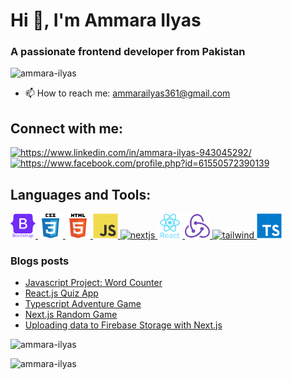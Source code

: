 # Hi 👋, I'm Ammara Ilyas

### A passionate frontend developer from Pakistan

<p align="left">
  <img src="https://komarev.com/ghpvc/?username=ammara-ilyas&label=Profile%20views&color=0e75b6&style=flat" alt="ammara-ilyas" />
</p>



- 📫 How to reach me: ammarailyas361@gmail.com



## Connect with me:

<p align="left">
  <a href="https://www.linkedin.com/in/ammara-ilyas-943045292/" target="_blank">
    <img src="https://raw.githubusercontent.com/rahuldkjain/github-profile-readme-generator/master/src/images/icons/Social/linked-in-alt.svg" alt="https://www.linkedin.com/in/ammara-ilyas-943045292/" height="30" width="40" />
  </a>
  <a href="https://www.facebook.com/profile.php?id=61550572390139" target="_blank">
    <img src="https://raw.githubusercontent.com/rahuldkjain/github-profile-readme-generator/master/src/images/icons/Social/facebook.svg" alt="https://www.facebook.com/profile.php?id=61550572390139" height="30" width="40" />
  </a>
</p>

## Languages and Tools:

<p align="left">
  <a href="https://getbootstrap.com" target="_blank" rel="noreferrer">
    <img src="https://raw.githubusercontent.com/devicons/devicon/master/icons/bootstrap/bootstrap-plain-wordmark.svg" alt="bootstrap" width="40" height="40" />
  </a>
  <a href="https://www.w3schools.com/css/" target="_blank" rel="noreferrer">
    <img src="https://raw.githubusercontent.com/devicons/devicon/master/icons/css3/css3-original-wordmark.svg" alt="css3" width="40" height="40" />
  </a>
  <a href="https://www.w3.org/html/" target="_blank" rel="noreferrer">
    <img src="https://raw.githubusercontent.com/devicons/devicon/master/icons/html5/html5-original-wordmark.svg" alt="html5" width="40" height="40" />
  </a>
  <a href="https://developer.mozilla.org/en-US/docs/Web/JavaScript" target="_blank" rel="noreferrer">
    <img src="https://raw.githubusercontent.com/devicons/devicon/master/icons/javascript/javascript-original.svg" alt="javascript" width="40" height="40" />
  </a>
  <a href="https://nextjs.org/" target="_blank" rel="noreferrer">
    <img src="https://cdn.worldvectorlogo.com/logos/nextjs-2.svg" alt="nextjs" width="40" height="40" />
  </a>
  <a href="https://reactjs.org/" target="_blank" rel="noreferrer">
    <img src="https://raw.githubusercontent.com/devicons/devicon/master/icons/react/react-original-wordmark.svg" alt="react" width="40" height="40" />
  </a>
  <a href="https://redux.js.org" target="_blank" rel="noreferrer">
    <img src="https://raw.githubusercontent.com/devicons/devicon/master/icons/redux/redux-original.svg" alt="redux" width="40" height="40" />
  </a>
  <a href="https://tailwindcss.com/" target="_blank" rel="noreferrer">
    <img src="https://www.vectorlogo.zone/logos/tailwindcss/tailwindcss-icon.svg" alt="tailwind" width="40" height="40" />
  </a>
  <a href="https://www.typescriptlang.org/" target="_blank" rel="noreferrer">
    <img src="https://raw.githubusercontent.com/devicons/devicon/master/icons/typescript/typescript-original.svg" alt="typescript" width="40" height="40" />
  </a>
</p>

### Blogs posts

- [Javascript Project: Word Counter](https://github.com/ammara-Ilyas/Javascript_Projects/tree/main/Word%20counter)
- [React.js Quiz App](https://github.com/ammara-Ilyas/next_projects/tree/master/src/app/quiz)
- [Typescript Adventure Game](https://github.com/ammara-Ilyas/Typescript-Projects/tree/master/Adventure%20Game)
- [Next.js Random Game](https://github.com/ammara-Ilyas/next_projects/tree/master/src/app/random)
- [Uploading data to Firebase Storage with Next.js](https://github.com/ammara-Ilyas/Firebase_next_app)
<!-- BLOG-POST-LIST:END -->

<p align="left">
  <img align="left" src="https://github-readme-stats.vercel.app/api/top-langs?username=ammara-ilyas&show_icons=true&locale=en&layout=compact" alt="ammara-ilyas" />
</p>

<p>&nbsp;</p>

<p align="left">
  <img align="left" src="https://github-readme-stats.vercel.app/api?username=ammara-ilyas&show_icons=true&locale=en" alt="ammara-ilyas" />
</p>


